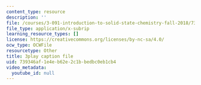 ```yaml
---
content_type: resource
description: ''
file: /courses/3-091-introduction-to-solid-state-chemistry-fall-2018/739346af1e4eb62e2c1bbedbc0eb1cb4_UBGcs9r4U40.srt
file_type: application/x-subrip
learning_resource_types: []
license: https://creativecommons.org/licenses/by-nc-sa/4.0/
ocw_type: OCWFile
resourcetype: Other
title: 3play caption file
uid: 739346af-1e4e-b62e-2c1b-bedbc0eb1cb4
video_metadata:
  youtube_id: null
---
```

